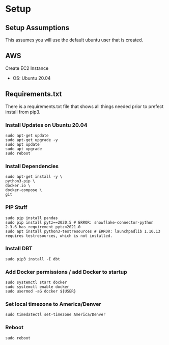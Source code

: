 # Setup

## Setup Assumptions
This assumes you will use the default ubuntu user that is created.

## AWS
Create EC2 Instance
- OS: Ubuntu 20.04

## Requirements.txt
There is a requirements.txt file that shows all things needed prior to prefect install from pip3. 

### Install Updates on Ubuntu 20.04
```
sudo apt-get update
sudo apt-get upgrade -y
sudo apt update
sudo apt upgrade
sudo reboot
```
### Install Dependencies
```
sudo apt-get install -y \
python3-pip \
docker.io \
docker-compose \
git 
```


### PIP Stuff
```
sudo pip install pandas
sudo pip install pytz==2020.5 # ERROR: snowflake-connector-python 2.3.6 has requirement pytz<2021.0
sudo apt install python3-testresources # ERROR: launchpadlib 1.10.13 requires testresources, which is not installed.
```
### Install DBT
```
sudo pip3 install -I dbt
```

### Add Docker permissions / add Docker to startup
```
sudo systemctl start docker
sudo systemctl enable docker
sudo usermod -aG docker ${USER}
```
### Set local timezone to America/Denver
```
sudo timedatectl set-timezone America/Denver
```
### Reboot
```
sudo reboot
```
